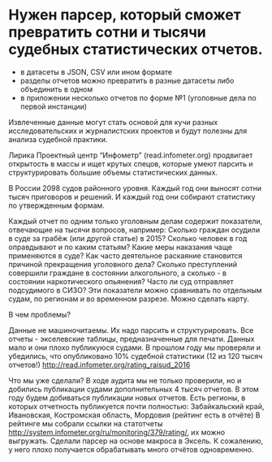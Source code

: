# Нужен парсер, который сможет превратить сотни и тысячи судебных статистических отчетов.
* в датасеты в JSON, CSV или ином формате 
* разделы отчетов можно превратить в разные датасеты либо объединить в одном
* в приложении несколько отчетов по форме №1 (уголовные дела по первой инстанции)

Извлеченные данные могут стать основой для кучи разных исследовательских и журналистских проектов и будут полезны для анализа судебной практики.


Лирика
Проектный центр “Инфометр” (read.infometer.org) продвигает открытость в массы и ищет крутых спецов, которые умеют парсить и структурировать большие объемы статистических данных.

В России 2098 судов районного уровня. Каждый год они выносят сотни тысяч приговоров и решений. И каждый год они собирают статистику по утвержденным формам.

Каждый отчет по одним только уголовным делам содержит показатели, отвечающие на тысячи вопросов, например:
Сколько граждан осудили в суде за грабёж (или другой статье) в 2015?
Сколько человек в год оправдывают и по каким статьям?
Какие меры наказания чаще применяются в суде?
Как часто деятельное раскаяние становится причиной прекращения уголовного дела?
Сколько преступлений совершили граждане в состоянии алкогольного, а сколько - в состоянии наркотического опьянения?
Часто ли суд отправляет подсудимого в СИЗО?
Эти показатели можно сравнивать по отдельным судам, по регионам и во временном разрезе. Можно сделать карту. 

В чем проблемы? 

Данные не машиночитаемы. Их надо парсить и структурировать. Все отчеты - экселевские таблицы, предназначенные для печати. 
Данных мало и они плохо публикуюся судами. В прошлом году мы проверяли и убедились, что опубликовано 10% судебной статистики (12 из 120 тысяч отчетов!) http://read.infometer.org/rating_raisud_2016 


Что мы уже сделали?
В ходе аудита мы не только проверили, но и добились публикации судами дополнительных 4 тысяч отчетов. В этом году будем добиваться публикации новых отчетов. Есть регионы, в которых отчетность публикуется почти полностью: Забайкальский край, Ивановская, Костромская область, Мордовия (рейтинг есть в отчёте)
В рейтинге мы собрали ссылки на статотчеты http://system.infometer.org/ru/monitoring/379/rating/, их можно выгружать.
Сделали парсер на основе макроса в Эксель. К сожалению, у него плохо получается обрабатывать много отчётов одновременно.

